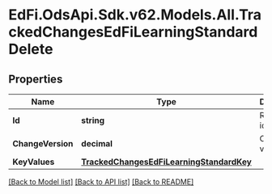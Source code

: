 # EdFi.OdsApi.Sdk.v62.Models.All.TrackedChangesEdFiLearningStandardDelete

## Properties

Name | Type | Description | Notes
------------ | ------------- | ------------- | -------------
**Id** | **string** | Resource identifier | [optional] 
**ChangeVersion** | **decimal** | Change version | [optional] 
**KeyValues** | [**TrackedChangesEdFiLearningStandardKey**](TrackedChangesEdFiLearningStandardKey.md) |  | [optional] 

[[Back to Model list]](../README.md#documentation-for-models) [[Back to API list]](../README.md#documentation-for-api-endpoints) [[Back to README]](../README.md)

